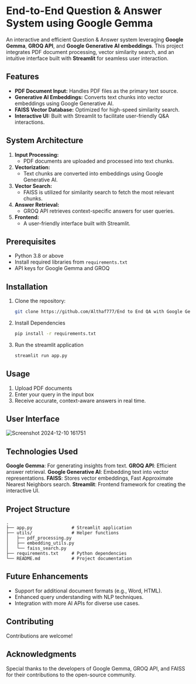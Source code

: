 # End-to-End Question & Answer System using Google Gemma 

An interactive and efficient Question & Answer system leveraging **Google Gemma**, **GROQ API**, and **Google Generative AI embeddings**. This project integrates PDF document processing, vector similarity search, and an intuitive interface built with **Streamlit** for seamless user interaction.  

## Features  
- **PDF Document Input:** Handles PDF files as the primary text source.  
- **Generative AI Embeddings:** Converts text chunks into vector embeddings using Google Generative AI.  
- **FAISS Vector Database:** Optimized for high-speed similarity search.  
- **Interactive UI:** Built with Streamlit to facilitate user-friendly Q&A interactions.  

## System Architecture  
1. **Input Processing:**  
   - PDF documents are uploaded and processed into text chunks.  
2. **Vectorization:**  
   - Text chunks are converted into embeddings using Google Generative AI.  
3. **Vector Search:**  
   - FAISS is utilized for similarity search to fetch the most relevant chunks.  
4. **Answer Retrieval:**  
   - GROQ API retrieves context-specific answers for user queries.  
5. **Frontend:**  
   - A user-friendly interface built with Streamlit.  

## Prerequisites  
- Python 3.8 or above  
- Install required libraries from `requirements.txt`  
- API keys for Google Gemma and GROQ  

## Installation  
1. Clone the repository:  
   ```bash
   git clone https://github.com/Althaf777/End to End QA with Google Gemma.git

2. Install Dependencies
   ```bash
   pip install -r requirements.txt

3. Run the streamlit application
    ```bash
   streamlit run app.py

## Usage
1. Upload PDF documents
2. Enter your query in the input box
3. Receive accurate, context-aware answers in real time.

## User Interface

![Screenshot 2024-12-10 161751](https://github.com/user-attachments/assets/1167bf44-76c5-4b39-8e38-df6961409cb4)

## Technologies Used
**Google Gemma**: For generating insights from text.
**GROQ API**: Efficient answer retrieval.
**Google Generative AI**: Embedding text into vector representations.
**FAISS**: Stores vector embeddings, Fast Approximate Nearest Neighbors search.
**Streamlit**: Frontend framework for creating the interactive UI.

## Project Structure
```plaintext
.
├── app.py               # Streamlit application
├── utils/               # Helper functions
│   ├── pdf_processing.py
│   ├── embedding_utils.py
│   └── faiss_search.py
├── requirements.txt     # Python dependencies
└── README.md            # Project documentation
```

## Future Enhancements
- Support for additional document formats (e.g., Word, HTML).
- Enhanced query understanding with NLP techniques.
- Integration with more AI APIs for diverse use cases.


## Contributing
Contributions are welcome! 

## Acknowledgments
Special thanks to the developers of Google Gemma, GROQ API, and FAISS for their contributions to the open-source community.





   

